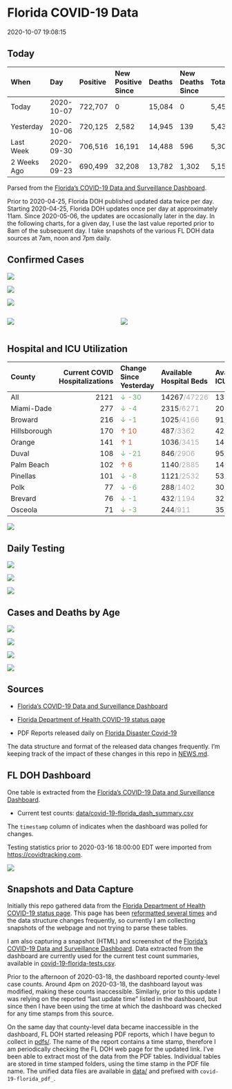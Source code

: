 Florida COVID-19 Data
================
2020-10-07 19:08:15

## Today

| When        | Day        | Positive | New Positive Since | Deaths | New Deaths Since | Total     |
| :---------- | :--------- | :------- | :----------------- | :----- | :--------------- | :-------- |
| Today       | 2020-10-07 | 722,707  | 0                  | 15,084 | 0                | 5,459,711 |
| Yesterday   | 2020-10-06 | 720,125  | 2,582              | 14,945 | 139              | 5,433,578 |
| Last Week   | 2020-09-30 | 706,516  | 16,191             | 14,488 | 596              | 5,301,184 |
| 2 Weeks Ago | 2020-09-23 | 690,499  | 32,208             | 13,782 | 1,302            | 5,155,980 |

Parsed from the [Florida’s COVID-19 Data and Surveillance
Dashboard](https://fdoh.maps.arcgis.com/apps/opsdashboard/index.html#/8d0de33f260d444c852a615dc7837c86).

Prior to 2020-04-25, Florida DOH published updated data twice per day.
Starting 2020-04-25, Florida DOH updates once per day at approximately
11am. Since 2020-05-06, the updates are occasionally later in the day.
In the following charts, for a given day, I use the last value reported
prior to 8am of the subsequent day. I take snapshots of the various FL
DOH data sources at 7am, noon and 7pm daily.

## Confirmed Cases

![](plots/covid-19-florida-daily-test-changes.png)

![](plots/covid-19-florida-deaths-by-day.png)

![](plots/covid-19-florida-county-top-6.png)

<div class="columns">

<div class="column is-full-mobile">

![](plots/covid-19-florida-testing.png)

</div>

<div class="column is-full-mobile">

![](plots/covid-19-florida-total-positive.png)

</div>

</div>

## Hospital and ICU Utilization

| County       | Current COVID Hospitalizations | Change Since Yesterday                    | Available Hospital Beds                      | Available ICU Beds                         |
| :----------- | -----------------------------: | :---------------------------------------- | :------------------------------------------- | :----------------------------------------- |
| All          |                           2121 | <span style="color: #6BAA75">↓ -30</span> | 14267<span style="color: #aaa">/47226</span> | 1343<span style="color: #aaa">/4761</span> |
| Miami-Dade   |                            277 | <span style="color: #6BAA75">↓ -4</span>  | 2315<span style="color: #aaa">/6271</span>   | 200<span style="color: #aaa">/751</span>   |
| Broward      |                            216 | <span style="color: #6BAA75">↓ -1</span>  | 1025<span style="color: #aaa">/4166</span>   | 91<span style="color: #aaa">/368</span>    |
| Hillsborough |                            170 | <span style="color: #EC4E20">↑ 10</span>  | 487<span style="color: #aaa">/3362</span>    | 42<span style="color: #aaa">/334</span>    |
| Orange       |                            141 | <span style="color: #EC4E20">↑ 1</span>   | 1036<span style="color: #aaa">/3415</span>   | 146<span style="color: #aaa">/258</span>   |
| Duval        |                            108 | <span style="color: #6BAA75">↓ -21</span> | 846<span style="color: #aaa">/2906</span>    | 95<span style="color: #aaa">/342</span>    |
| Palm Beach   |                            102 | <span style="color: #EC4E20">↑ 6</span>   | 1140<span style="color: #aaa">/2885</span>   | 144<span style="color: #aaa">/274</span>   |
| Pinellas     |                            101 | <span style="color: #6BAA75">↓ -8</span>  | 1121<span style="color: #aaa">/2532</span>   | 53<span style="color: #aaa">/239</span>    |
| Polk         |                             77 | <span style="color: #6BAA75">↓ -6</span>  | 288<span style="color: #aaa">/1402</span>    | 30<span style="color: #aaa">/144</span>    |
| Brevard      |                             76 | <span style="color: #6BAA75">↓ -1</span>  | 432<span style="color: #aaa">/1194</span>    | 32<span style="color: #aaa">/133</span>    |
| Osceola      |                             71 | <span style="color: #6BAA75">↓ -3</span>  | 244<span style="color: #aaa">/911</span>     | 35<span style="color: #aaa">/88</span>     |

![](plots/covid-19-florida-icu-usage.png)

## Daily Testing

![](plots/covid-19-florida-tests-per-case.png)

<!-- ![](plots/covid-19-florida-change-new-cases.png) -->

![](plots/covid-19-florida-tests-percent-positive.png)

![](plots/covid-19-florida-test-and-case-growth.png)

## Cases and Deaths by Age

![](plots/covid-19-florida-weekly-events-by-age.png)

![](plots/covid-19-florida-age.png)

![](plots/covid-19-florida-age-deaths.png)

![](plots/covid-19-florida-age-sex.png)

## Sources

  - [Florida’s COVID-19 Data and Surveillance
    Dashboard](https://fdoh.maps.arcgis.com/apps/opsdashboard/index.html#/8d0de33f260d444c852a615dc7837c86)

  - [Florida Department of Health COVID-19 status
    page](http://www.floridahealth.gov/diseases-and-conditions/COVID-19/)

  - PDF Reports released daily on [Florida Disaster
    Covid-19](http://www.floridahealth.gov/diseases-and-conditions/COVID-19/)

The data structure and format of the released data changes frequently.
I’m keeping track of the impact of these changes in this repo in
[NEWS.md](NEWS.md).

## FL DOH Dashboard

One table is extracted from the [Florida’s COVID-19 Data and
Surveillance
Dashboard](https://fdoh.maps.arcgis.com/apps/opsdashboard/index.html#/8d0de33f260d444c852a615dc7837c86).

  - Current test counts:
    [data/covid-19-florida\_dash\_summary.csv](data/covid-19-florida_dash_summary.csv)

The `timestamp` column of indicates when the dashboard was polled for
changes.

Testing statistics prior to 2020-03-16 18:00:00 EDT were imported from
<https://covidtracking.com>.

![](screenshots/fodh_maps_arcgis_com__apps__opsdashboard.png)

## Snapshots and Data Capture

Initially this repo gathered data from the [Florida Department of Health
COVID-19 status
page](http://www.floridahealth.gov/diseases-and-conditions/COVID-19/).
This page has been [reformatted several
times](screenshots/floridahealth_gov__diseases-and-conditions__COVID-19.png)
and the data structure changes frequently, so currently I am collecting
snapshots of the webpage and not trying to parse these tables.

I am also capturing a snapshot (HTML) and screenshot of the [Florida’s
COVID-19 Data and Surveillance
Dashboard](https://fdoh.maps.arcgis.com/apps/opsdashboard/index.html#/8d0de33f260d444c852a615dc7837c86).
Data extracted from the dashboard are currently used for the current
test count summaries, available in
[covid-19-florida-tests.csv](covid-19-florida-tests.csv).

Prior to the afternoon of 2020-03-18, the dashboard reported
county-level case counts. Around 4pm on 2020-03-18, the dashboard layout
was modified, making these counts inaccessible. Similarly, prior to this
update I was relying on the reported “last update time” listed in the
dashboard, but since then I have been using the time at which the
dashboard was checked for any time stamps from this source.

On the same day that county-level data became inaccessible in the
dashboard, FL DOH started releasing PDF reports, which I have begun to
collect in [pdfs/](pdfs/). The name of the report contains a time stamp,
therefore I am periodically checking the FL DOH web page for the updated
link. I’ve been able to extract most of the data from the PDF tables.
Individual tables are stored in time stamped folders, using the time
stamp in the PDF file name. The unified data files are available in
[data/](data/) and prefixed with `covid-19-florida_pdf_`.
